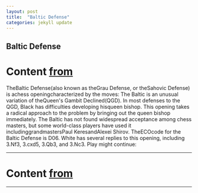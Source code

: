```yaml
---
layout: post
title:  "Baltic Defense"
categories: jekyll update
---
```


## Baltic Defense
# Content [from](https://en.wikipedia.org/wiki/Baltic_Defense)
TheBaltic Defense(also known as theGrau Defense, or theSahovic Defense) is achess openingcharacterized by the  moves:
The Baltic is an unusual variation of theQueen's Gambit Declined(QGD). In most defenses to the QGD,  Black has difficulties developing hisqueen bishop. This opening takes a radical approach to the problem by bringing out the queen bishop immediately.
The Baltic has not found widespread acceptance among chess masters, but some world-class players have used it includinggrandmastersPaul KeresandAlexei Shirov.
TheECOcode for the Baltic Defense is D06.
White has several replies to this opening, including 3.Nf3, 3.cxd5, 3.Qb3, and 3.Nc3. Play might continue:

---

# Content [from](https://www.chess.com/openings/Queens-Gambit-Declined-Baltic-Defense)

---

